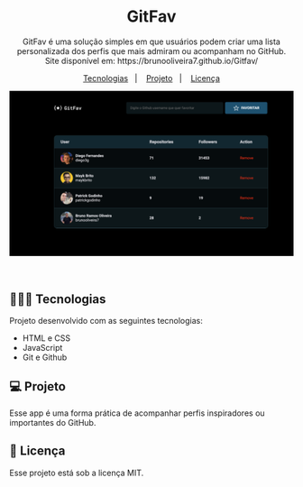 <h1 align="center"> GitFav </h1>

<p align="center">
GitFav é uma solução simples em que usuários podem criar uma lista personalizada dos perfis que mais admiram ou acompanham no GitHub. Site disponível em: https://brunooliveira7.github.io/Gitfav/
</p>

<p align="center">
  <a href="#-tecnologias">Tecnologias</a>&nbsp;&nbsp;&nbsp;|&nbsp;&nbsp;&nbsp;
  <a href="#-projeto">Projeto</a>&nbsp;&nbsp;&nbsp;|&nbsp;&nbsp;&nbsp;
  <a href="#memo-licença">Licença</a>
</p>

<p align="center">
  <img alt="License" src="https://github.com/brunooliveira7/GitFav/blob/main/assets/Layout%20GitFav.png">
</p>

<br>

## 🧑🏻‍💻 Tecnologias

Projeto desenvolvido com as seguintes tecnologias:

- HTML e CSS
- JavaScript
- Git e Github

## 💻 Projeto

Esse app é uma forma prática de acompanhar perfis inspiradores ou importantes do GitHub.

## :memo: Licença

Esse projeto está sob a licença MIT.
